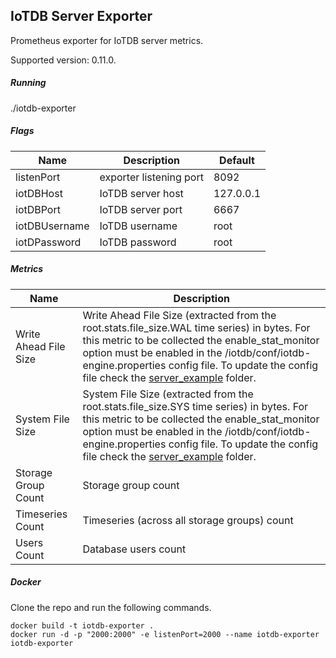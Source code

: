 ## IoTDB Server Exporter

Prometheus exporter for IoTDB server metrics.

Supported version: 0.11.0.

##### Running

./iotdb-exporter <flags>

##### Flags

| Name          | Description             | Default   |
| ------------- | ----------------------- | --------- |
| listenPort    | exporter listening port | 8092      |
| iotDBHost     | IoTDB server host       | 127.0.0.1 |
| iotDBPort     | IoTDB server port       | 6667      |
| iotDBUsername | IoTDB username          | root      |
| iotDPassword  | IoTDB password          | root      |

##### Metrics

| Name                  | Description                                                  |
| --------------------- | ------------------------------------------------------------ |
| Write Ahead File Size | Write Ahead File Size (extracted from the root.stats.file_size.WAL time series) in bytes. For this metric to be collected the enable_stat_monitor option must be enabled in the /iotdb/conf/iotdb-engine.properties config file. To update the config file check the [server_example](/server_example) folder. |
| System File Size      | System File Size (extracted from the root.stats.file_size.SYS time series) in bytes. For this metric to be collected the enable_stat_monitor option must be enabled in the /iotdb/conf/iotdb-engine.properties config file. To update the config file check the [server_example](/server_example) folder. |
| Storage Group Count   | Storage group count                                          |
| Timeseries Count      | Timeseries (across all storage groups) count                 |
| Users Count           | Database users count                                         |

##### Docker

Clone the repo and run the following commands.

```
docker build -t iotdb-exporter .
docker run -d -p "2000:2000" -e listenPort=2000 --name iotdb-exporter iotdb-exporter
```